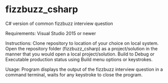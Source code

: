 # fizzbuzz_csharp
C# version of common fizzbuzz interview question

Requirements:
    Visual Studio 2015 or newer
    
Instructions:
    Clone repository to location of your choice on local system.
    Open the repository folder (fizzbuzz_csharp) as a project/solution in the manner that you would open a local project/solution.
    Build to Debug or Executable production status using Build menu options or keystrokes.
    
Usage:
    Program displays the output of the fizzbuzz interview question in a command terminal, waits for any keystroke to close the program.
